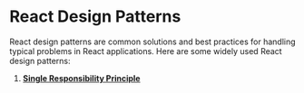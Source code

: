 # React Design Patterns

React design patterns are common solutions and best practices for handling typical problems in React applications. Here are some widely used React design patterns:

1. [**Single Responsibility Principle**](/src/single-responsibility-principle/)



